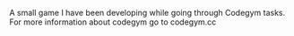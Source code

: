 A small game I have been developing while going through Codegym tasks. For more information about codegym go to codegym.cc

